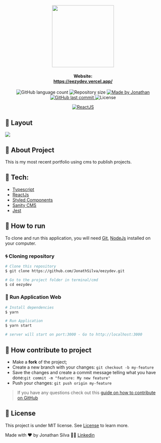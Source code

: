 ﻿# <div align="center"><img  width="200" src="https://i.imgur.com/EuQ8A9x.png" /></div>

#### <div align="center"> Website: </br> https://eezydev.vercel.app/ </div>

<p align="center">

<img alt="GitHub language count" src="https://img.shields.io/github/languages/count/JonathSilva/eezydev">

<img alt="Repository size" src="https://img.shields.io/github/repo-size/JonathSilva/eezydev">

<a href="https://www.linkedin.com/in/jonathsilva/">
    <img alt="Made by Jonathan" src="https://img.shields.io/badge/made%20by-JonathSilva-blue">
</a>

<a href="https://github.com/JonathSilva/makeQuestion/commits/main">
    <img alt="GitHub last commit" src="https://img.shields.io/github/last-commit/JonathSilva/eezydev?color=blue">
</a>

<img alt="License" src="https://img.shields.io/badge/license-MIT-brightgreen?color=blue">

</p>

<p align="center">

<a href="https://reactjs.org/">
  <img alt="ReactJS" src="https://img.shields.io/static/v1?color=blue&label=React&message=JS&?style=plastic&logo=React">
</a>

</p>

## 🎨 Layout

<img src="https://i.imgur.com/xA5XEuT.png">

## 🚀 About Project

This is my most recent portfolio using cms to publish projects.

## 🔨 Tech:

- [Typescript][typescript]
- [ReactJs][reactjs]
- [Styled Components][components]
- [Sanity CMS][sanity]
- [Jest][jest]

<!-- ## 📋 Implementations

- [✔️] Structure website.
- [✔️] Sign in to google account.
- [✔️] User page to ask questions.
- [✔️] Admin page for answering questions
- [✔️] Deploying in firebase. -->

## 🚀 How to run

To clone and run this application, you will need [Git](https://git-scm.com), [NodeJs][nodejs] installed on your computer.

### 🌀 Cloning repository

```bash
# Clone this repository
$ git clone https://github.com/JonathSilva/eezydev.git

# Go to the project folder in terminal/cmd
$ cd eezydev
```

### 🧭 Run Application Web

```bash
# Install dependencies
$ yarn

# Run Application
$ yarn start

# server will start on port:3000 - Go to http://localhost:3000
```

## 🤔 How contribute to project

- Make a **fork** of the project;
- Create a new branch with your changes: `git checkout -b my-feature`
- Save the changes and create a commit message telling what you have done:`git commit -m "feature: My new feature"`
- Push your changes: `git push origin my-feature`

> If you have any questions check out this [guide on how to contribute on GitHub](https://github.com/firstcontributions/first-contributions)

## 📝 License

This project is under MIT license. See [License][license] to learn more.

Made with ❤️ by Jonathan Silva 👋🏽 [Linkedin](https://www.linkedin.com/in/jonathsilva)

[nodejs]: https://nodejs.org/
[express]: https://expressjs.com/
[uuidv4]: https://www.npmjs.com/package/uuidv4
[nodemon]: https://www.npmjs.com/package/nodemon
[prismic]: https://prismic.io/
[jest]: https://jestjs.io/
[components]: https://styled-components.com/
[sanity]: https://www.sanity.io/

[scss]:[https://sass-lang.com/]
[license]: https://opensource.org/licenses/MIT
[postgres]: https://www.postgresql.org/
[reactjs]: https://reactjs.org/
[axios]: https://www.npmjs.com/package/axios
[typescript]: https://www.typescriptlang.org/
